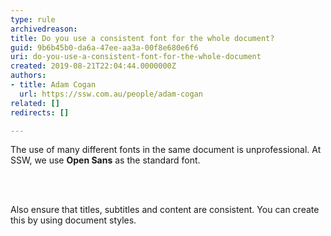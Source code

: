 ```yaml
---
type: rule
archivedreason: 
title: Do you use a consistent font for the whole document?
guid: 9b6b45b0-da6a-47ee-aa3a-00f8e680e6f6
uri: do-you-use-a-consistent-font-for-the-whole-document
created: 2019-08-21T22:04:44.0000000Z
authors:
- title: Adam Cogan
  url: https://ssw.com.au/people/adam-cogan
related: []
redirects: []

---
```



<p class="ssw15-rteElement-P">The use of many different fonts in the same document is unprofessional. At SSW, we use <b>Open Sans</b> as the standard font.<br></p>
<br><excerpt class='endintro'></excerpt><br>
<p class="ssw15-rteElement-P">​Also ensure that titles, subtitles and content are consistent. You can create this by using document styles.​​<br></p>


